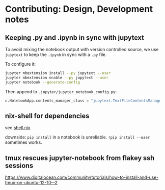 # Contributing: Design, Development notes

## Keeping .py and .ipynb in sync with jupytext

To avoid mixing the notebook output with version controlled source,
we use `jupytext` to keep the `.ipynb` in sync with a `.py` file.

To configure it:

```sh
jupyter nbextension install --py jupytext --user
jupyter nbextension enable --py jupytext --user
jupyter notebook --generate-config
```

Then append to `.jupyter/jupyter_notebook_config.py`:
```py
c.NotebookApp.contents_manager_class = "jupytext.TextFileContentsManager"
```


## nix-shell for dependencies

see [shell.nix](shell.nix)

downside: `pip install` in a notebook is unreliable. `!pip install --user` sometimes works.


## tmux rescues jupyter-notebook from flakey ssh sessions

https://www.digitalocean.com/community/tutorials/how-to-install-and-use-tmux-on-ubuntu-12-10--2
